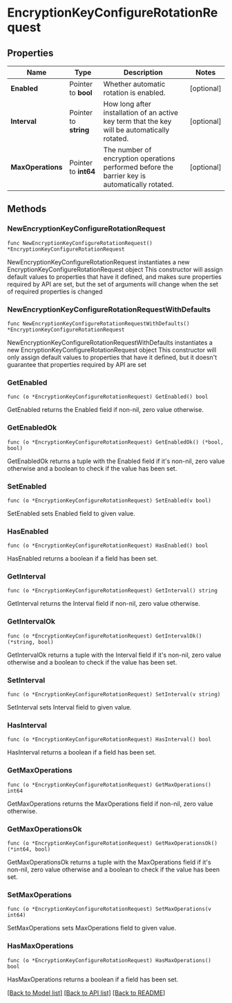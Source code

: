 # EncryptionKeyConfigureRotationRequest


## Properties

Name | Type | Description | Notes
------------ | ------------- | ------------- | -------------
**Enabled** | Pointer to **bool** | Whether automatic rotation is enabled. | [optional] 
**Interval** | Pointer to **string** | How long after installation of an active key term that the key will be automatically rotated. | [optional] 
**MaxOperations** | Pointer to **int64** | The number of encryption operations performed before the barrier key is automatically rotated. | [optional] 



## Methods


### NewEncryptionKeyConfigureRotationRequest

`func NewEncryptionKeyConfigureRotationRequest() *EncryptionKeyConfigureRotationRequest`

NewEncryptionKeyConfigureRotationRequest instantiates a new EncryptionKeyConfigureRotationRequest object
This constructor will assign default values to properties that have it defined,
and makes sure properties required by API are set, but the set of arguments
will change when the set of required properties is changed

### NewEncryptionKeyConfigureRotationRequestWithDefaults

`func NewEncryptionKeyConfigureRotationRequestWithDefaults() *EncryptionKeyConfigureRotationRequest`

NewEncryptionKeyConfigureRotationRequestWithDefaults instantiates a new EncryptionKeyConfigureRotationRequest object
This constructor will only assign default values to properties that have it defined,
but it doesn't guarantee that properties required by API are set


### GetEnabled

`func (o *EncryptionKeyConfigureRotationRequest) GetEnabled() bool`

GetEnabled returns the Enabled field if non-nil, zero value otherwise.

### GetEnabledOk

`func (o *EncryptionKeyConfigureRotationRequest) GetEnabledOk() (*bool, bool)`

GetEnabledOk returns a tuple with the Enabled field if it's non-nil, zero value otherwise
and a boolean to check if the value has been set.

### SetEnabled

`func (o *EncryptionKeyConfigureRotationRequest) SetEnabled(v bool)`

SetEnabled sets Enabled field to given value.


### HasEnabled

`func (o *EncryptionKeyConfigureRotationRequest) HasEnabled() bool`

HasEnabled returns a boolean if a field has been set.




### GetInterval

`func (o *EncryptionKeyConfigureRotationRequest) GetInterval() string`

GetInterval returns the Interval field if non-nil, zero value otherwise.

### GetIntervalOk

`func (o *EncryptionKeyConfigureRotationRequest) GetIntervalOk() (*string, bool)`

GetIntervalOk returns a tuple with the Interval field if it's non-nil, zero value otherwise
and a boolean to check if the value has been set.

### SetInterval

`func (o *EncryptionKeyConfigureRotationRequest) SetInterval(v string)`

SetInterval sets Interval field to given value.


### HasInterval

`func (o *EncryptionKeyConfigureRotationRequest) HasInterval() bool`

HasInterval returns a boolean if a field has been set.




### GetMaxOperations

`func (o *EncryptionKeyConfigureRotationRequest) GetMaxOperations() int64`

GetMaxOperations returns the MaxOperations field if non-nil, zero value otherwise.

### GetMaxOperationsOk

`func (o *EncryptionKeyConfigureRotationRequest) GetMaxOperationsOk() (*int64, bool)`

GetMaxOperationsOk returns a tuple with the MaxOperations field if it's non-nil, zero value otherwise
and a boolean to check if the value has been set.

### SetMaxOperations

`func (o *EncryptionKeyConfigureRotationRequest) SetMaxOperations(v int64)`

SetMaxOperations sets MaxOperations field to given value.


### HasMaxOperations

`func (o *EncryptionKeyConfigureRotationRequest) HasMaxOperations() bool`

HasMaxOperations returns a boolean if a field has been set.









[[Back to Model list]](../README.md#documentation-for-models) [[Back to API list]](../README.md#documentation-for-api-endpoints) [[Back to README]](../README.md)


